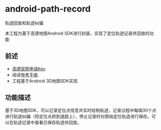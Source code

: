 # android-path-record
轨迹回放和轨迹纠偏

本工程为基于高德地图Android SDK进行封装，实现了定位轨迹记录并回放的功能
## 前述 ##
- [高德官网申请Key](http://lbs.amap.com/dev/#/).
- 阅读[参考手册](http://a.amap.com/lbs/static/unzip/Android_Map_Doc/index.html).
- 工程基于Android 3D地图SDK实现

## 功能描述 ##
基于3D地图SDK，可以记录定位点信息并实时绘制轨迹，记录过程中每隔30个点进行轨迹纠偏（将定位点抓到道路上），停止记录时对原始定位轨迹进行保存。可以在轨迹记录中查看已保存轨迹并回放。
